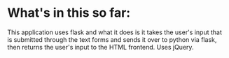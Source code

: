 # What's in this so far:
This application uses flask and what it does is it takes the user's input
that is submitted through the text forms and sends it over to python via
flask, then returns the user's input to the HTML frontend. Uses jQuery.
